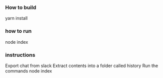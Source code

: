 ### How to build
yarn install

### how to run
node index

### instructions
Export chat from slack
Extract contents into a folder called history
Run the commands node index